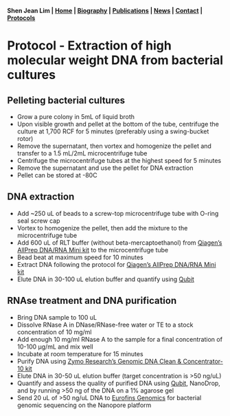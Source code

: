 **Shen Jean Lim \| [Home](https://shenjean.github.io) \| [Biography](../bio.md) \| [Publications](../pubs.md) \| [News](../news.md) \| [Contact](../contact.md) \| [Protocols](../protocols.md)**

# Protocol - Extraction of high molecular weight DNA from bacterial cultures

## Pelleting bacterial cultures
* Grow a pure colony in 5mL of liquid broth
* Upon visible growth and pellet at the bottom of the tube, centrifuge the culture at 1,700 RCF for 5 minutes (preferably using a swing-bucket rotor)
* Remove the supernatant, then vortex and homogenize the pellet and transfer to a 1.5 mL/2mL microcentrifuge tube
* Centrifuge the microcentrifuge tubes at the highest speed for 5 minutes
* Remove the supernatant and use the pellet for DNA extraction
* Pellet can be stored at -80C

## DNA extraction
* Add ~250 uL of beads to a screw-top microcentrifuge tube with O-ring seal screw cap
* Vortex to homogenize the pellet, then add the mixture to the microcentrifuge tube
* Add 600 uL of RLT buffer (without beta-mercaptoethanol) from [Qiagen’s AllPrep DNA/RNA Mini kit](https://www.qiagen.com/us/products/discovery-and-translational-research/dna-rna-purification/multianalyte-and-virus/allprep-dna-rna-kits) to the microcentrifuge tube
* Bead beat at maximum speed for 10 minutes 
* Extract DNA following the protocol for [Qiagen’s AllPrep DNA/RNA Mini kit](https://www.qiagen.com/us/products/discovery-and-translational-research/dna-rna-purification/multianalyte-and-virus/allprep-dna-rna-kits)
* Elute DNA in 30-100 uL elution buffer and quantify using [Qubit](https://www.thermofisher.com/us/en/home/industrial/spectroscopy-elemental-isotope-analysis/molecular-spectroscopy/fluorometers/qubit.html)

## RNAse treatment and DNA purification
* Bring DNA sample to 100 uL
* Dissolve RNase A in DNase/RNase-free water or TE to a stock concentration of 10 mg/ml
* Add enough 10 mg/ml RNase A to the sample for a final concentration of 10-100 µg/mL and mix well
* Incubate at room temperature for 15 minutes
* Purify DNA using [Zymo Research’s Genomic DNA Clean & Concentrator-10 kit](https://www.zymoresearch.com/products/genomic-dna-clean-concentrator-10)
* Elute DNA in 30-50 uL elution buffer (target concentration is >50 ng/uL)
* Quantify and assess the quality of purified DNA using [Qubit](https://www.thermofisher.com/us/en/home/industrial/spectroscopy-elemental-isotope-analysis/molecular-spectroscopy/fluorometers/qubit.html), NanoDrop, and by running >50 ng of the DNA on a 1% agarose gel
* Send 20 uL of >50 ng/uL DNA to [Eurofins Genomics](https://eurofinsgenomics.com/en/products/nanopore-sequencing/bacterial-genome-sequencing/) for bacterial genomic sequencing on the Nanopore platform
